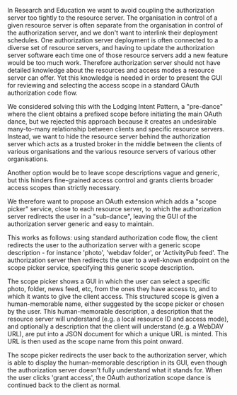 In Research and Education we want to avoid coupling the authorization server too tightly to the resource server.
The organisation in control of a given resource server is often separate from the organisation in control of the authorization server, and we don't want to interlink their deployment schedules.
One authorization server deployment is often connected to a diverse set of resource servers, and having to update the authorization server software each time one of those resource servers add a new feature would be too much work.
Therefore authorization server should not have detailed knowledge about the resources and access modes a resource server can offer. Yet this knowledge is needed in order to present the GUI for reviewing and selecting the access scope in a standard OAuth authorization code flow.

We considered solving this with the Lodging Intent Pattern, a "pre-dance" where the client obtains a prefixed scope before initiating the main OAuth dance, but we rejected this approach because it creates an undesirable many-to-many relationship between clients and specific resource servers. Instead, we want to hide the resource server behind the authorization server which acts as a trusted broker in the middle between the clients of various organisations and the various resource servers of various other organisations.

Another option would be to leave scope descriptions vague and generic, but this hinders fine-grained access control and grants clients broader access scopes than strictly necessary.

We therefore want to propose an OAuth extension which adds a "scope picker" service, close to each resource server, to which the authorization server redirects the user in a "sub-dance", leaving the GUI of the authorization server generic and easy to maintain.

This works as follows: using standard authorization code flow, the client redirects the user to the authorization server with a generic scope description  - for instance 'photo', 'webdav folder', or 'ActivityPub feed'. The authorization server then redirects the user to a well-known endpoint on the scope picker service, specifying this generic scope description.

The scope picker shows a GUI in which the user can select a specific photo, folder, news feed, etc, from the ones they have access to, and to which it wants to give the client access. This structured scope is given a human-memorable name, either suggested by the scope picker or chosen by the user. This human-memorable description, a description that the resource server will understand (e.g. a local resource ID and access mode), and optionally a description that the client will understand (e.g. a WebDAV URL), are put into a JSON document for which a unique URL is minted. This URL is then used as the scope name from this point onward.

The scope picker redirects the user back to the authorization server, which is able to display the human-memorable description in its GUI, even though the authorization server doesn't fully understand what it stands for. When the user clicks 'grant access', the OAuth authorization scope dance is continued back to the client as normal.
